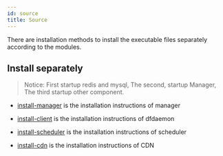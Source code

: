 ```yaml
---
id: source
title: Source
---
```


There are installation methods to install
the executable files separately according to the modules.

## Install separately

> Notice: First startup redis and mysql, The second, startup Manager, The third startup other component.

- [install-manager](./source/manager.md) is the installation instructions of manager

- [install-client](./source/dfdaemon.md) is the installation instructions of dfdaemon

- [install-scheduler](./source/scheduler.md) is the installation instructions of scheduler

- [install-cdn](./source/cdn.md) is the installation instructions of CDN
